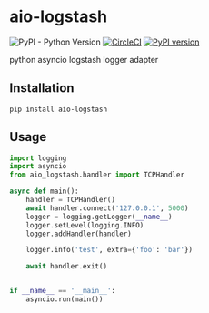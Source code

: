 # aio-logstash
![PyPI - Python Version](https://img.shields.io/pypi/pyversions/aio-logstash)
[![CircleCI](https://img.shields.io/circleci/build/github/SinaKhorami/aio-logstash/master)](https://circleci.com/gh/SinaKhorami/aio-logstash/tree/master)
[![PyPI version](https://badge.fury.io/py/aio-logstash.svg)](https://badge.fury.io/py/aio-logstash)

python asyncio logstash logger adapter

## Installation
```Shell
pip install aio-logstash
```
## Usage
```python
import logging
import asyncio
from aio_logstash.handler import TCPHandler

async def main():
    handler = TCPHandler()
    await handler.connect('127.0.0.1', 5000)
    logger = logging.getLogger(__name__)
    logger.setLevel(logging.INFO)
    logger.addHandler(handler)

    logger.info('test', extra={'foo': 'bar'})

    await handler.exit()


if __name__ == '__main__':
    asyncio.run(main())
```